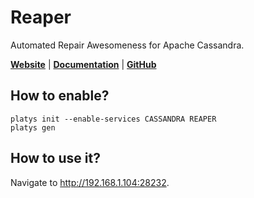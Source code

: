# Reaper

Automated Repair Awesomeness for Apache Cassandra.

**[Website](http://cassandra-reaper.io/)** | **[Documentation](http://cassandra-reaper.io/docs/)** | **[GitHub](https://github.com/thelastpickle/cassandra-reaper)**

## How to enable?

```
platys init --enable-services CASSANDRA REAPER
platys gen
```

## How to use it?

Navigate to <http://192.168.1.104:28232>.
